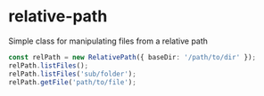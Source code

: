 # relative-path

Simple class for manipulating files from a relative path

```ts
const relPath = new RelativePath({ baseDir: '/path/to/dir' });
relPath.listFiles();
relPath.listFiles('sub/folder');
relPath.getFile('path/to/file');
```

